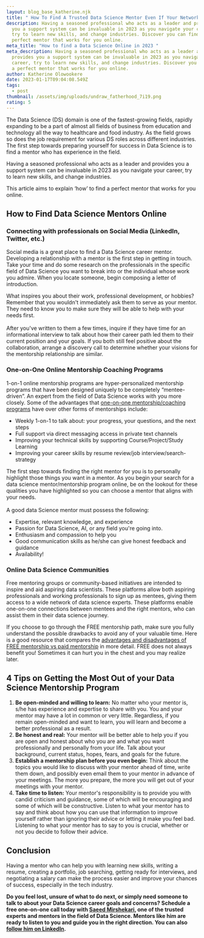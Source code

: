 ```yaml
---
layout: blog_base_katherine.njk
title: " How To Find A Trusted Data Science Mentor Even If Your Network Is Small?"
description: Having a seasoned professional who acts as a leader and provides
  you a support system can be invaluable in 2023 as you navigate your career,
  try to learn new skills, and change industries. Discover you can find a
  perfect mentor that works for you online.
meta_title: "How to find a Data Science Online in 2023 "
meta_description: Having a seasoned professional who acts as a leader and
  provides you a support system can be invaluable in 2023 as you navigate your
  career, try to learn new skills, and change industries. Discover you can find
  a perfect mentor that works for you online.
author: Katherine Olowookere
date: 2023-01-17T09:04:08.549Z
tags:
  - post
thumbnail: /assets/img/uploads/undraw_fatherhood_7i19.png
rating: 5
---
```

The Data Science (DS) domain is one of the fastest-growing fields, rapidly expanding to be a part of almost all fields of business from education and technology all the way to healthcare and food industry. As the field grows so does the job requirement for various DS roles across different industries. The first step towards preparing yourself for success in Data Science is to find a mentor who has experience in the field.

Having a seasoned professional who acts as a leader and provides you a support system can be invaluable in 2023 as you navigate your career, try to learn new skills, and change industries.

This article aims to explain ‘how’ to find a perfect mentor that works for you online. 

<h2>How to Find Data Science Mentors Online</h2>

<h3> Connecting with professionals on Social Media (LinkedIn, Twitter, etc.) </h3>

Social media is a great place to find a Data Science career mentor. Developing a relationship with a mentor is the first step in getting in touch. Take your time and do some research on the professionals in the specific field of Data Science you want to break into or the individual whose work you admire. When you locate someone, begin composing a letter of introduction.

What inspires you about their work, professional development, or hobbies? Remember that you wouldn't immediately ask them to serve as your mentor. They need to know you to make sure they will be able to help with your needs first.\
\
After you've written to them a few times, inquire if they have time for an informational interview to talk about how their career path led them to their current position and your goals. If you both still feel positive about the collaboration, arrange a discovery call to determine whether your visions for the mentorship relationship are similar.

<h3> One-on-One Online Mentorship Coaching Programs </h3>

1-on-1 online mentorship programs are hyper-personalized mentorship programs that have been designed uniquely to be completely “mentee-driven”. An expert from the field of Data Science works with you more closely. Some of the advantages that [one-on-one mentorship/coaching programs](https://saeedmirshekari.com/coaching-plan/) have over other forms of mentorships include:

* Weekly 1-on-1 to talk about: your progress, your questions, and the next steps
* Full support via direct messaging access in private text channels
* Improving your technical skills by supporting Course/Project/Study Learning
* Improving your career skills by resume review/job interview/search-strategy 

The first step towards finding the right mentor for you is to personally highlight those things you want in a mentor. As you begin your search for a data science mentor/mentorship program online, be on the lookout for these qualities you have highlighted so you can choose a mentor that aligns with your needs.\
\
A good data Science mentor must possess the following:

* Expertise, relevant knowledge, and experience
* Passion for Data Science, AI, or any field you're going into.
* Enthusiasm and compassion to help you
* Good communication skills as he/she can give honest feedback and guidance
* Availability!

<h3>Online Data Science Communities </h3>

Free mentoring groups or community-based initiatives are intended to inspire and aid aspiring data scientists. These platforms allow both aspiring professionals and working professionals to sign up as mentees, giving them access to a wide network of data science experts. These platforms enable one-on-one connections between mentees and the right mentors, who can assist them in their data science journey.

If you choose to go through the FREE mentorship path, make sure you fully understand the possible drawbacks to avoid any of your valuable time. Here is a good resource that compares the [advantages and disadvantages of FREE mentorship vs paid mentorship](https://dethwench.com/paid-mentoring-for-data-science-can-help-with-application/) in more detail. FREE does not always benefit you! Sometimes it can hurt you in the chest and you may realize later.

<h2>4 Tips on Getting the Most Out of your Data Science Mentorship Program </h2>

1. **Be open-minded and willing to learn:** No matter who your mentor is, s/he has experience and expertise to share with you. You and your mentor may have a lot in common or very little. Regardless, if you remain open-minded and want to learn, you will learn and become a better professional as a result. 
2. **Be honest and real:** Your mentor will be better able to help you if you are open and honest about who you are and what you want professionally and personally from your life. Talk about your background, current status, hopes, fears, and goals for the future. 
3. **Establish a mentorship plan before you even begin:** Think about the topics you would like to discuss with your mentor ahead of time, write them down, and possibly even email them to your mentor in advance of your meetings. The more you prepare, the more you will get out of your meetings with your mentor.
4. **Take time to listen:** Your mentor's responsibility is to provide you with candid criticism and guidance, some of which will be encouraging and some of which will be constructive. Listen to what your mentor has to say and think about how you can use that information to improve yourself rather than ignoring their advice or letting it make you feel bad. Listening to what your mentor has to say to you is crucial, whether or not you decide to follow their advice.

<h2>Conclusion</h2>

Having a mentor who can help you with learning new skills, writing a resume, creating a portfolio, job searching, getting ready for interviews, and negotiating a salary can make the process easier and improve your chances of success, especially in the tech industry.

**Do you feel lost, unsure of what to do next, or simply need someone to talk to about your Data Science career goals and concerns? Schedule a free one-on-one call today with [Saeed Mirshekari](https://saeedmirshekari.com/team/), one of the trusted experts and mentors in the field of Data Science. Mentors like him are ready to listen to you and guide you in the right direction. You can also [follow him on LinkedIn](https://www.linkedin.com/in/saeedmirshekari/).**